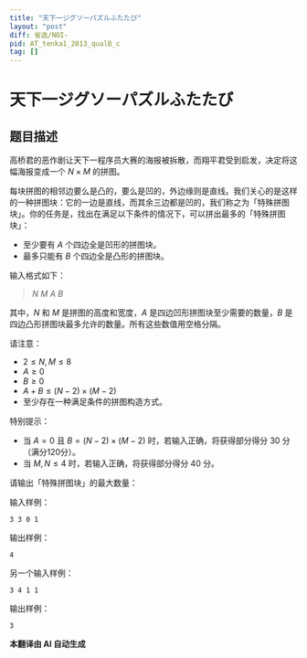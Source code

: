 ```yaml
---
title: "天下一ジグソーパズルふたたび"
layout: "post"
diff: 省选/NOI-
pid: AT_tenka1_2013_qualB_c
tag: []
---
```


# 天下一ジグソーパズルふたたび

## 题目描述

高桥君的恶作剧让天下一程序员大赛的海报被拆散，而翔平君受到启发，决定将这幅海报变成一个 $N \times M$ 的拼图。

每块拼图的相邻边要么是凸的，要么是凹的，外边缘则是直线。我们关心的是这样的一种拼图块：它的一边是直线，而其余三边都是凹的，我们称之为「特殊拼图块」。你的任务是，找出在满足以下条件的情况下，可以拼出最多的「特殊拼图块」：

- 至少要有 $A$ 个四边全是凹形的拼图块。
- 最多只能有 $B$ 个四边全是凸形的拼图块。

输入格式如下：
> $N\ M\ A\ B$

其中，$N$ 和 $M$ 是拼图的高度和宽度，$A$ 是四边凹形拼图块至少需要的数量，$B$ 是四边凸形拼图块最多允许的数量。所有这些数值用空格分隔。

请注意：
- $2 \leq N, M \leq 8$
- $A \geq 0$
- $B \geq 0$
- $A + B \leq (N-2) \times (M-2)$
- 至少存在一种满足条件的拼图构造方式。

特别提示：
- 当 $A = 0$ 且 $B = (N-2) \times (M-2)$ 时，若输入正确，将获得部分得分 30 分（满分120分）。
- 当 $M, N \leq 4$ 时，若输入正确，将获得部分得分 40 分。

请输出「特殊拼图块」的最大数量：

输入样例：
```
3 3 0 1
```
输出样例：
```
4
```

另一个输入样例：
```
3 4 1 1
```
输出样例：
```
3
```

 **本翻译由 AI 自动生成**

